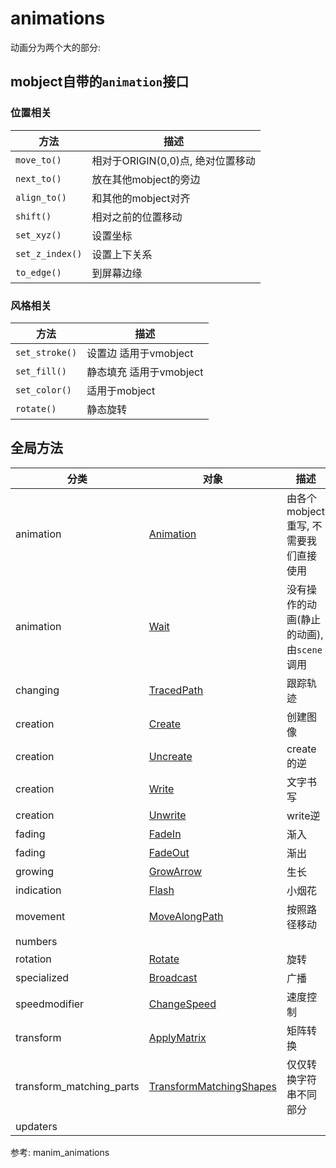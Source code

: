 # animations



动画分为两个大的部分:
## mobject自带的`animation`接口
### 位置相关
方法|描述
--|--
`move_to()`|相对于ORIGIN(0,0)点, 绝对位置移动
`next_to()`|放在其他mobject的旁边
`align_to()`|和其他的mobject对齐
`shift()`|相对之前的位置移动
`set_xyz()`|设置坐标
`set_z_index()`|设置上下关系
`to_edge()`|到屏幕边缘
### 风格相关
方法|描述
--|--
`set_stroke()`|设置边 适用于vmobject
`set_fill()`|静态填充 适用于vmobject
`set_color()`| 适用于mobject
`rotate()`|静态旋转

## 全局方法

分类|对象|描述
--|--|--
animation|[Animation](https://docs.manim.community/en/stable/reference/manim.animation.animation.Animation.html)|由各个mobject重写, 不需要我们直接使用
animation|[Wait](https://docs.manim.community/en/stable/reference/manim.animation.animation.Wait.html)|没有操作的动画(静止的动画), 由`scene`调用
changing|[TracedPath](https://docs.manim.community/en/stable/reference/manim.animation.changing.TracedPath.html)|跟踪轨迹
creation|[Create](https://docs.manim.community/en/stable/reference/manim.animation.creation.Create.htmlL)|创建图像
creation|[Uncreate](https://docs.manim.community/en/stable/reference/manim.animation.creation.Uncreate.html#manim.animation.creation.Uncreate)|create的逆
creation|[Write](https://docs.manim.community/en/stable/reference/manim.animation.creation.Write.html#manim.animation.creation.Write)|文字书写
creation|[Unwrite](https://docs.manim.community/en/stable/reference/manim.animation.creation.Unwrite.html#manim.animation.creation.Unwrite)|write逆
fading|[FadeIn](https://docs.manim.community/en/stable/reference/manim.animation.fading.FadeIn.html)|渐入
fading|[FadeOut](https://docs.manim.community/en/stable/reference/manim.animation.fading.FadeOut.html)|渐出
growing|[GrowArrow](https://docs.manim.community/en/stable/reference/manim.animation.growing.GrowArrow.html)|生长
indication|[Flash](https://docs.manim.community/en/stable/reference/manim.animation.indication.Flash.html)|小烟花
movement|[MoveAlongPath](https://docs.manim.community/en/stable/reference/manim.animation.movement.MoveAlongPath.html)|按照路径移动
numbers|
rotation|[Rotate](https://docs.manim.community/en/stable/reference/manim.animation.rotation.Rotate.html)|旋转
specialized|[Broadcast](https://docs.manim.community/en/stable/reference/manim.animation.specialized.Broadcast.html)|广播
speedmodifier|[ChangeSpeed](https://docs.manim.community/en/stable/reference/manim.animation.speedmodifier.ChangeSpeed.html)|速度控制
transform|[ApplyMatrix](https://docs.manim.community/en/stable/reference/manim.animation.transform.ApplyMatrix.html#manim.animation.transform.ApplyMatrix)|矩阵转换
transform_matching_parts|[TransformMatchingShapes](https://docs.manim.community/en/stable/reference/manim.animation.transform_matching_parts.TransformMatchingShapes.html)|仅仅转换字符串不同部分
updaters||


参考:
manim_animations
